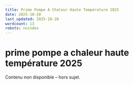 ```yaml
---
title: Prime Pompe A Chaleur Haute Température 2025
date: 2025-10-20
last_updated: 2025-10-20
wordcount: 13
robots: noindex
---
```


# prime pompe a chaleur haute température 2025

Contenu non disponible – hors sujet.
